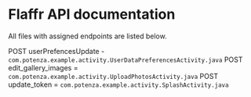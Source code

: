 # Flaffr API documentation

All files with assigned endpoints are listed below.

POST userPrefencesUpdate - ```com.potenza.example.activity.UserDataPreferencesActivity.java``` 
POST edit_gallery_images = ```com.potenza.example.activity.UploadPhotosActivity.java```
POST update_token = ```com.potenza.example.activity.SplashActivity.java```